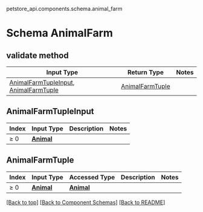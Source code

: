 petstore_api.components.schema.animal_farm
# Schema AnimalFarm

## validate method
Input Type | Return Type | Notes
------------ | ------------- | -------------
[AnimalFarmTupleInput](#animalfarmtupleinput), [AnimalFarmTuple](#animalfarmtuple) | [AnimalFarmTuple](#animalfarmtuple) |

## AnimalFarmTupleInput
Index | Input Type | Description | Notes
------------- | ------------- | ------------- | -------------
≥ 0 | [**Animal**](animal.md) |  |

## AnimalFarmTuple
Index | Input Type | Accessed Type | Description | Notes
------------- | ------------- | ------------- | ------------- | -------------
≥ 0 | [**Animal**](animal.md) | [**Animal**](animal.md) |  |

[[Back to top]](#top) [[Back to Component Schemas]](../../../README.md#Component-Schemas) [[Back to README]](../../../README.md)
